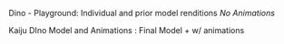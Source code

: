 Dino - Playground:  Individual and prior model renditions *No Animations*

Kaiju DIno Model and Animations : Final Model + w/ animations
